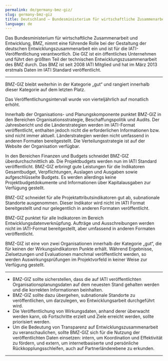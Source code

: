 ```yaml
---
permalink: de/germany-bmz-giz/
slug: germany-bmz-giz
title: Deutschland – Bundesministerium für wirtschaftliche Zusammenarbeit und Entwicklung - GIZ (BMZ-GIZ)
language: de
---
```


Das Bundesministerium für wirtschaftliche Zusammenarbeit und Entwicklung, BMZ, nimmt eine führende Rolle bei der Gestaltung der deutschen Entwicklungszusammenarbeit ein und ist für die IATI-Veröffentlichung verantwortlich. Die GIZ ist ein öffentliches Unternehmen und führt den größten Teil der technischen Entwicklungszusammenarbeit des BMZ durch. Das BMZ ist seit 2008 IATI Mitglied und hat im März 2013 erstmals Daten im IATI Standard veröffentlicht.

---

BMZ-GIZ bleibt weiterhin in der Kategorie „gut“ und rangiert innerhalb dieser Kategorie auf dem letzten Platz.

Das Veröffentlichungsintervall wurde von vierteljährlich auf monatlich erhöht.

Innerhalb der Organisations- und Planungskomponente punktet BMZ-GIZ in den Bereichen Organisationsstrategie, Beschaffungspolitik und Audits. Der Jahresbericht und die Länderstrategien werden im IATI-Format veröffentlicht, enthalten jedoch nicht die erforderlichen Informationen bzw. sind nicht immer aktuell. Länderstrategien werden nicht umfassend in anderen Formaten bereitgestellt. Die Verteilungsstrategie ist auf der Website der Organisation verfügbar.

In den Bereichen Finanzen und Budgets schneidet BMZ-GIZ überdurchschnittlich ab. Die Projektbudgets werden nun im IATI Standard veröffentlicht. BMZ-GIZ erbringt gute Leistungen für die Indikatoren Gesamtbudget, Verpflichtungen, Auslagen und Ausgaben sowie aufgeschlüsselte Budgets. Es werden allerdings keine Projektbudgetdokumente und Informationen über Kapitalausgaben zur Verfügung gestellt.

BMZ-GIZ schneidet für alle Projektattributsindikatoren gut ab, subnationale Standorte ausgenommen. Dieser Indikator wird nicht im IATI Format bereitgestellt und nur gelegentlich in anderen Formaten veröffentlicht.

BMZ-GIZ punktet für alle Indikatoren im Bereich Entwicklungsdatenverknüpfung. Aufträge und Ausschreibungen werden nicht im IATI-Format bereitgestellt, aber umfassend in anderen Formaten veröffentlicht.

BMZ-GIZ ist eine von zwei Organisationen innerhalb der Kategorie „gut“, die für keinen der Wirkungsindikatoren Punkte erhält. Während Ergebnisse, Zielsetzungen und Evaluationen manchmal veröffentlicht werden, so werden Auswirkungsprüfungen im Projektvorfeld in keiner Weise zur Verfügung gestellt.

---

 * BMZ-GIZ sollte sicherstellen, dass die auf IATI veröffentlichten Organisationsplanungsdaten auf dem neuesten Stand gehalten werden und die korrekten Informationen beinhalten.
 * BMZ-GIZ sollte dazu übergehen, subnationale Standorte zu veröffentlichen, um darzulegen, wo Entwicklungsarbeit durchgeführt wird.
 * Die Veröffentlichung von Wirkungsdaten, anhand derer überwacht werden kann, ob Fortschritte erzielt und Ziele erreicht werden, sollte priorisiert werden.
 * Um die Bedeutung von Transparenz auf Entwicklungszusammenarbeit zu veranschaulichen, sollte BMZ-GIZ sich für die Nutzung der veröffentlichten Daten einsetzen: intern, um Koordination und Effektivität zu fördern, und extern, um internetbasiserte und persönliche Rückkopplungsschleifen, auch auf Partnerländerebene zu erkunden.

---
